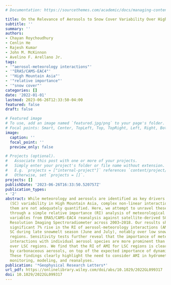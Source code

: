 ```yaml
---
# Documentation: https://sourcethemes.com/academic/docs/managing-content/

title: On the Relevance of Aerosols to Snow Cover Variability Over High Mountain Asia
subtitle: ''
summary: ''
authors:
- Chayan Roychoudhury
- Cenlin He
- Rajesh Kumar
- John M. McKinnon
- Avelino F. Arellano Jr.
tags:
- '"aerosol-meteorology interactions"'
- '"ERA5/CAMS-EAC4"'
- '"High Mountain Asia"'
- '"relative importance"'
- '"snow cover"'
categories: []
date: '2022-01-01'
lastmod: 2023-06-26T12:33:50-04:00
featured: false
draft: false

# Featured image
# To use, add an image named `featured.jpg/png` to your page's folder.
# Focal points: Smart, Center, TopLeft, Top, TopRight, Left, Right, BottomLeft, Bottom, BottomRight.
image:
  caption: ''
  focal_point: ''
  preview_only: false

# Projects (optional).
#   Associate this post with one or more of your projects.
#   Simply enter your project's folder or file name without extension.
#   E.g. `projects = ["internal-project"]` references `content/project/deep-learning/index.md`.
#   Otherwise, set `projects = []`.
projects: []
publishDate: '2023-06-26T16:33:50.520757Z'
publication_types:
- '2'
abstract: While meteorology and aerosols are identified as key drivers of snow cover
  (SC) variability in High Mountain Asia, complex non-linear interactions between
  them are not adequately quantified. Here, we attempt to unravel these interactions
  through a simple relative importance (RI) analysis of meteorological and aerosol
  variables from ERA5/CAMS-EAC4 reanalysis against satellite-derived SC from Moderate
  Resolution Imaging Spectroradiometer across 2003–2018. Our results show a statistically
  significant 7% rise in the RI of aerosol-meteorology interactions (AMI) in modulating
  SC during late snowmelt season (June and July), notably over low snow-covered (LSC)
  regions. Sensitivity tests further reveal that the importance of meteorological
  interactions with individual aerosol species are more prominent than total aerosols
  over LSC regions. We find that the RI of AMI for LSC regions is clearly dominated
  by carbonaceous aerosols, on top of the expected importance of dynamic meteorology.
  These findings clearly highlight the need to consider AMI in hydrometeorological
  monitoring, modeling, and reanalyses.
publication: '*Geophysical Research Letters*'
url_pdf: https://onlinelibrary.wiley.com/doi/abs/10.1029/2022GL099317
doi: 10.1029/2022GL099317
---
```

